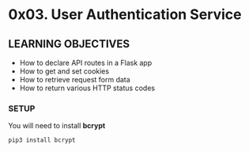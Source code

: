 # 0x03. User Authentication Service


## LEARNING OBJECTIVES
- How to declare API routes in a Flask app
- How to get and set cookies
- How to retrieve request form data
- How to return various HTTP status codes

### SETUP
You will need to install **bcrypt**

	pip3 install bcrypt

